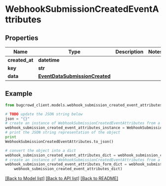 # WebhookSubmissionCreatedEventAttributes


## Properties

Name | Type | Description | Notes
------------ | ------------- | ------------- | -------------
**created_at** | **datetime** |  | 
**key** | **str** |  | 
**data** | [**EventDataSubmissionCreated**](EventDataSubmissionCreated.md) |  | 

## Example

```python
from bugcrowd_client.models.webhook_submission_created_event_attributes import WebhookSubmissionCreatedEventAttributes

# TODO update the JSON string below
json = "{}"
# create an instance of WebhookSubmissionCreatedEventAttributes from a JSON string
webhook_submission_created_event_attributes_instance = WebhookSubmissionCreatedEventAttributes.from_json(json)
# print the JSON string representation of the object
print
WebhookSubmissionCreatedEventAttributes.to_json()

# convert the object into a dict
webhook_submission_created_event_attributes_dict = webhook_submission_created_event_attributes_instance.to_dict()
# create an instance of WebhookSubmissionCreatedEventAttributes from a dict
webhook_submission_created_event_attributes_form_dict = webhook_submission_created_event_attributes.from_dict(
    webhook_submission_created_event_attributes_dict)
```
[[Back to Model list]](../README.md#documentation-for-models) [[Back to API list]](../README.md#documentation-for-api-endpoints) [[Back to README]](../README.md)


